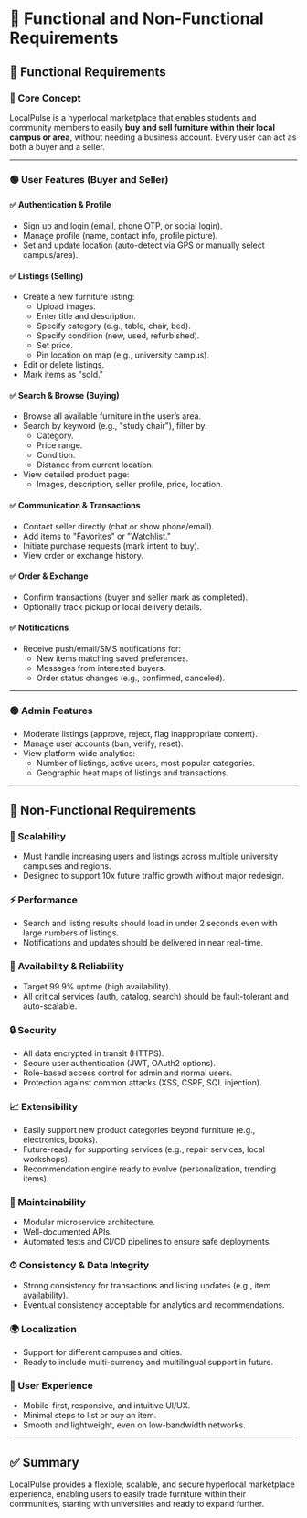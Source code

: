 # 📄 Functional and Non-Functional Requirements

## 🌟 Functional Requirements

### 🎯 Core Concept

LocalPulse is a hyperlocal marketplace that enables students and community members to easily **buy and sell furniture within their local campus or area**, without needing a business account. Every user can act as both a buyer and a seller.

---

### 🟢 User Features (Buyer and Seller)

#### ✅ Authentication & Profile
- Sign up and login (email, phone OTP, or social login).
- Manage profile (name, contact info, profile picture).
- Set and update location (auto-detect via GPS or manually select campus/area).

#### ✅ Listings (Selling)
- Create a new furniture listing:
  - Upload images.
  - Enter title and description.
  - Specify category (e.g., table, chair, bed).
  - Specify condition (new, used, refurbished).
  - Set price.
  - Pin location on map (e.g., university campus).
- Edit or delete listings.
- Mark items as "sold."

#### ✅ Search & Browse (Buying)
- Browse all available furniture in the user’s area.
- Search by keyword (e.g., "study chair"), filter by:
  - Category.
  - Price range.
  - Condition.
  - Distance from current location.
- View detailed product page:
  - Images, description, seller profile, price, location.

#### ✅ Communication & Transactions
- Contact seller directly (chat or show phone/email).
- Add items to "Favorites" or "Watchlist."
- Initiate purchase requests (mark intent to buy).
- View order or exchange history.

#### ✅ Order & Exchange
- Confirm transactions (buyer and seller mark as completed).
- Optionally track pickup or local delivery details.

#### ✅ Notifications
- Receive push/email/SMS notifications for:
  - New items matching saved preferences.
  - Messages from interested buyers.
  - Order status changes (e.g., confirmed, canceled).

---

### 🟢 Admin Features
- Moderate listings (approve, reject, flag inappropriate content).
- Manage user accounts (ban, verify, reset).
- View platform-wide analytics:
  - Number of listings, active users, most popular categories.
  - Geographic heat maps of listings and transactions.

---

## 🌟 Non-Functional Requirements

### 💪 Scalability
- Must handle increasing users and listings across multiple university campuses and regions.
- Designed to support 10x future traffic growth without major redesign.

### ⚡ Performance
- Search and listing results should load in under 2 seconds even with large numbers of listings.
- Notifications and updates should be delivered in near real-time.

### 💾 Availability & Reliability
- Target 99.9% uptime (high availability).
- All critical services (auth, catalog, search) should be fault-tolerant and auto-scalable.

### 🔒 Security
- All data encrypted in transit (HTTPS).
- Secure user authentication (JWT, OAuth2 options).
- Role-based access control for admin and normal users.
- Protection against common attacks (XSS, CSRF, SQL injection).

### 📈 Extensibility
- Easily support new product categories beyond furniture (e.g., electronics, books).
- Future-ready for supporting services (e.g., repair services, local workshops).
- Recommendation engine ready to evolve (personalization, trending items).

### 🧩 Maintainability
- Modular microservice architecture.
- Well-documented APIs.
- Automated tests and CI/CD pipelines to ensure safe deployments.

### ⏱ Consistency & Data Integrity
- Strong consistency for transactions and listing updates (e.g., item availability).
- Eventual consistency acceptable for analytics and recommendations.

### 🌍 Localization
- Support for different campuses and cities.
- Ready to include multi-currency and multilingual support in future.

### 🎨 User Experience
- Mobile-first, responsive, and intuitive UI/UX.
- Minimal steps to list or buy an item.
- Smooth and lightweight, even on low-bandwidth networks.

---

## ✅ Summary

LocalPulse provides a flexible, scalable, and secure hyperlocal marketplace experience, enabling users to easily trade furniture within their communities, starting with universities and ready to expand further.
